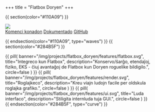 +++
title = "Flatbox Doryen"
+++

{{ section(color="#110A09") }}

<div class="container row">
    <img src="/img/flatbox_doryen_logo.png" class="col-lg-4 col-md-6 col-sm-8 mt-5 mx-auto animate__animated animate__bounceIn">
    <div class="w-100"></div>
    <div class="d-flex flex-wrap align-items-center justify-content-center mt-4 animate__animated animate__bounceIn col-12">
        <a class="btn btn-primary m-1" href="https://konceptosociala.eu.org/flatbox-doryen"><i class="fa fa-rocket" aria-hidden="true"></i> Komenci konadon</a>
        <a class="btn btn-outline-warning m-1" href="https://docs.rs/flatbox-doryen"><i class="fa fa-book" aria-hidden="true"></i> Dokumentado</a>
        <a class="btn btn-outline-light m-1" href="https://github.com/konceptosociala/flatbox-doryen"><i class="fa fa-github" aria-hidden="true"></i> GitHub</a>
    </div>
    <i class="fa fa-angle-down text-center mt-5 animate__animated animate__fadeInDown animate__infinite" aria-hidden="true" style="font-size: 50px"></i>
</div>

{{ endsection(color="#110A09", type="waves") }}
{{ section(color="#284B5F") }}
<div class="row">
    {{
        pill(
            banner="/img/projects/flatbox_doryen/features/flatbox.svg",
            title="Integreco kun Flatbox",
            description="Konservo/ŝarĝo, etendaĵoj, fiziko, EKS - ĉiuj avantaĝoj de Flatbox kun Doryen roguelike bildigilo.",
            circle=false
        )
    }}
    {{
        pill(
            banner="/img/projects/flatbox_doryen/features/render.svg",
            title="Roglajkeco",
            description="Kreu viajn ludojn facile per oldskula roglajka grafiko.",
            circle=false
        )
    }}
    {{
        pill(
            banner="/img/projects/flatbox_doryen/features/ui.svg",
            title="Luda interfaco",
            description="Stiligita internluda tuja GUI.",
            circle=false
        )
    }}
</div>
{{ endsection(color="#284B5F", type="curve") }}